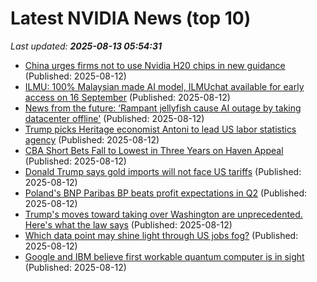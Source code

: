 # Latest NVIDIA News (top 10)
_Last updated: **2025-08-13 05:54:31**_

- [China urges firms not to use Nvidia H20 chips in new guidance](https://economictimes.indiatimes.com/tech/technology/china-urges-firms-not-to-use-nvidia-h20-chips-in-new-guidance/articleshow/123251172.cms) (Published: 2025-08-12)
- [ILMU: 100% Malaysian made AI model, ILMUchat available for early access on 16 September](https://soyacincau.com/2025/08/12/ilmu-ytl-ai-labs-showcase-early-access-malaysia-day/) (Published: 2025-08-12)
- [News from the future: ‘Rampant jellyfish cause AI outage by taking datacenter offline'](https://www.theregister.com/2025/08/12/france_nuclear_reactor_jellyfish_shutdown/) (Published: 2025-08-12)
- [Trump picks Heritage economist Antoni to lead US labor statistics agency](https://biztoc.com/x/7d5a1a8f2d95b066) (Published: 2025-08-12)
- [CBA Short Bets Fall to Lowest in Three Years on Haven Appeal](https://biztoc.com/x/96da0d6db5d0360f) (Published: 2025-08-12)
- [Donald Trump says gold imports will not face US tariffs](https://biztoc.com/x/a19d47bd8bf50efb) (Published: 2025-08-12)
- [Poland's BNP Paribas BP beats profit expectations in Q2](https://biztoc.com/x/0e6f4c0219eed00f) (Published: 2025-08-12)
- [Trump's moves toward taking over Washington are unprecedented. Here's what the law says](https://biztoc.com/x/f719331154cbd6a1) (Published: 2025-08-12)
- [Which data point may shine light through US jobs fog?](https://biztoc.com/x/ceced96f52c1ac01) (Published: 2025-08-12)
- [Google and IBM believe first workable quantum computer is in sight](https://biztoc.com/x/b3118614abe4b20a) (Published: 2025-08-12)
